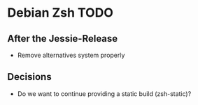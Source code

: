 Debian Zsh TODO
===============

After the Jessie-Release
------------------------

* Remove alternatives system properly

Decisions
---------

* Do we want to continue providing a static build (zsh-static)?
